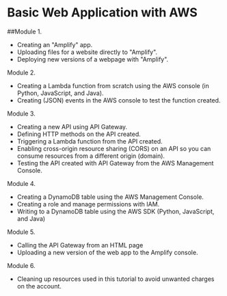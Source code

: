# Basic Web Application with AWS

##Module 1.
- Creating an "Amplify" app.
- Uploading files for a website directly to "Amplify".
- Deploying new versions of a webpage with "Amplify".


Module 2.
- Creating a Lambda function from scratch using the AWS console (in Python, JavaScript, and Java).
- Creating (JSON) events in the AWS console to test the function created.

Module 3.
- Creating a new API using API Gateway.
- Defining HTTP methods on the API created.
- Triggering a Lambda function from the API created.
- Enabling cross-origin resource sharing (CORS) on an API so you can consume resources from a different origin (domain).
- Testing the API created with API Gateway from the AWS Management Console.

Module 4.
- Creating a DynamoDB table using the AWS Management Console.
- Creating a role and manage permissions with IAM.
- Writing to a DynamoDB table using the AWS SDK (Python, JavaScript, and Java)

Module 5.
- Calling the API Gateway from an HTML page
- Uploading a new version of the web app to the Amplify console.

Module 6.
- Cleaning up resources used in this tutorial to avoid unwanted charges on the account.
